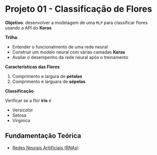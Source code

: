 # Projeto 01 - Classificação de Flores

**Objetivo**: desenvolver a modelagem de uma `MLP` para classificar flores usando a API do **Keras**

**Trilha**:
- Entender o funcionalmento de uma rede neural
- Construir um modelo neural com várias camadas **Keras**
- Avaliar o desempenho da rede neural após o treinamento

**Características das Flores**

1. Comprimento e largura de **pétalas**
1. Comprimento e larguara de **sépelas**

**Classificação**

Verificar se a flor **iris** é 

- Versicolor
- Setosa
- Virginica

## Fundamentação Teórica

- [Redes Neurais Aritificiais (RNAs)](RedesNeurais.md)
